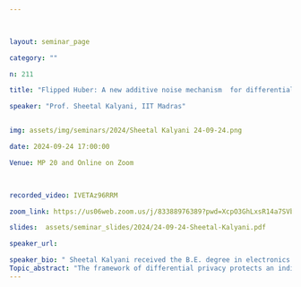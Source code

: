 ```yaml
--- 

  

layout: seminar_page 

category: "" 

n: 211

title: "Flipped Huber: A new additive noise mechanism  for differential privacy " 

speaker: "Prof. Sheetal Kalyani, IIT Madras"  


img: assets/img/seminars/2024/Sheetal Kalyani 24-09-24.png

date: 2024-09-24 17:00:00  

Venue: MP 20 and Online on Zoom

  

recorded_video: IVETAz96RRM

zoom_link: https://us06web.zoom.us/j/83388976389?pwd=XcpO3GhLxsR14a7SVbPx33HQQa1jbt.1 

slides:  assets/seminar_slides/2024/24-09-24-Sheetal-Kalyani.pdf

speaker_url:

speaker_bio: " Sheetal Kalyani received the B.E. degree in electronics and communication engineering from Sardar Patel University, Gujarat, India, in 2002, and the Ph.D. degree in electrical engineering from the Indian Institute of Technology Madras, India, in 2008. She was a Senior Research Engineer with the Centre of Excellence in Wireless Technology, Chennai, India, from 2008 to 2012. She is currently a Professor with the Department of Electrical Engineering, IIT Madras. Her current research interests include differential privacy, extreme value theory, generalized fading models, hypergeometric functions, performance analysis of wireless systems/networks, compressed sensing, machine learning, and deep learning for wireless applications. "
Topic_abstract: "The framework of differential privacy protects an individual's privacy while publishing query responses on congregated data. In this work, a new noise addition mechanism for differential privacy is introduced where the noise added is sampled from a hybrid density that resembles Laplace in the centre and Gaussian in the tail. With a sharper centre and light, sub-Gaussian tail, this density has the best characteristics of both distributions. We theoretically analyze the proposed mechanism, and we derive the necessary and sufficient condition in one dimension and a sufficient condition in higher dimensions for the mechanism to guarantee approximate differential privacy. Numerical simulations corroborate the efficacy of the proposed mechanism compared to other existing mechanisms in achieving a better trade-off between privacy and accuracy."
---
```

